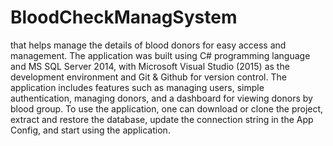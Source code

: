 # BloodCheckManagSystem
that helps manage the details of blood donors for easy access and management. The application was built using C# programming language and MS SQL Server 2014, with Microsoft Visual Studio (2015) as the development environment and Git & Github for version control. The application includes features such as managing users, simple authentication, managing donors, and a dashboard for viewing donors by blood group. To use the application, one can download or clone the project, extract and restore the database, update the connection string in the App Config, and start using the application.
